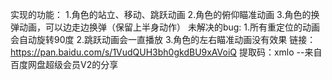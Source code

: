实现的功能：
1.角色的站立、移动、跳跃动画
2.角色的俯仰瞄准动画
3.角色的换弹动画，可以边走边换弹（保留上半身动作）
未解决的bug:
1.所有重定位的动画会自动旋转90度
2.跳跃动画会一直播放
3.角色的左右瞄准动画没有效果
链接：https://pan.baidu.com/s/1VudQUH3bh0gkdBU9xAVoiQ 
提取码：xmlo 
--来自百度网盘超级会员V2的分享

